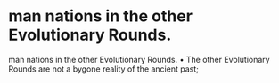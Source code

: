 # man nations in the other Evolutionary Rounds.

man nations in the other Evolutionary Rounds.
• The other Evolutionary Rounds are not a bygone reality of the ancient past;